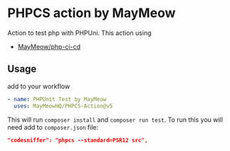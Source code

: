 # PHPCS action by MayMeow

Action to test php with PHPUni. This action using 

* [MayMeow/php-ci-cd](https://github.com/MayMeow/php-ci-cd)

## Usage

add to your workflow

``` yaml
- name: PHPUnit Test by MayMeow
  uses: MayMeowHQ/PHPCS-Action@v5
```

This will run `composer install` and `composer run test`. To run this you will need add to `composer.json` file:

``` json
"codesniffer": "phpcs --standard=PSR12 src",
```
